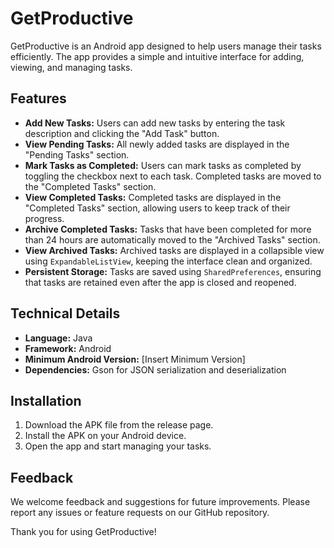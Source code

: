 # GetProductive

GetProductive is an Android app designed to help users manage their tasks efficiently. The app provides a simple and intuitive interface for adding, viewing, and managing tasks.

## Features

- **Add New Tasks:** Users can add new tasks by entering the task description and clicking the "Add Task" button.
- **View Pending Tasks:** All newly added tasks are displayed in the "Pending Tasks" section.
- **Mark Tasks as Completed:** Users can mark tasks as completed by toggling the checkbox next to each task. Completed tasks are moved to the "Completed Tasks" section.
- **View Completed Tasks:** Completed tasks are displayed in the "Completed Tasks" section, allowing users to keep track of their progress.
- **Archive Completed Tasks:** Tasks that have been completed for more than 24 hours are automatically moved to the "Archived Tasks" section.
- **View Archived Tasks:** Archived tasks are displayed in a collapsible view using `ExpandableListView`, keeping the interface clean and organized.
- **Persistent Storage:** Tasks are saved using `SharedPreferences`, ensuring that tasks are retained even after the app is closed and reopened.

## Technical Details

- **Language:** Java
- **Framework:** Android
- **Minimum Android Version:** [Insert Minimum Version]
- **Dependencies:** Gson for JSON serialization and deserialization

## Installation

1. Download the APK file from the release page.
2. Install the APK on your Android device.
3. Open the app and start managing your tasks.

## Feedback

We welcome feedback and suggestions for future improvements. Please report any issues or feature requests on our GitHub repository.

Thank you for using GetProductive!
